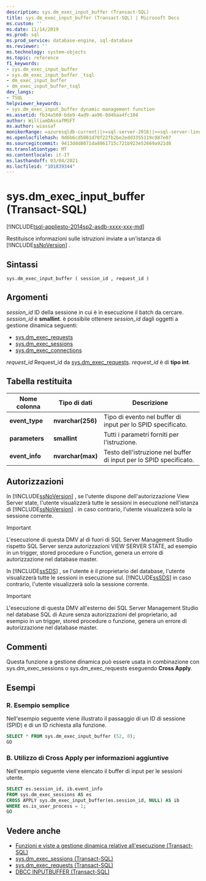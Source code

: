 ```yaml
---
description: sys.dm_exec_input_buffer (Transact-SQL)
title: sys.dm_exec_input_buffer (Transact-SQL) | Microsoft Docs
ms.custom: ''
ms.date: 11/14/2019
ms.prod: sql
ms.prod_service: database-engine, sql-database
ms.reviewer: ''
ms.technology: system-objects
ms.topic: reference
f1_keywords:
- sys.dm_exec_input_buffer
- sys.dm_exec_input_buffer _tsql
- dm_exec_input_buffer
- dm_exec_input_buffer_tsql
dev_langs:
- TSQL
helpviewer_keywords:
- sys.dm_exec_input_buffer dynamic management function
ms.assetid: fb34a560-bde9-4ad9-aa96-0d4baa4fc104
author: WilliamDAssafMSFT
ms.author: wiassaf
monikerRange: =azuresqldb-current||>=sql-server-2016||>=sql-server-linux-2017||=azuresqldb-mi-current
ms.openlocfilehash: 0d6b6cd5081d70f22fb2be2edd3355119c987e07
ms.sourcegitcommit: 9413ddd8071da8861715c721b923e52669a921d8
ms.translationtype: MT
ms.contentlocale: it-IT
ms.lasthandoff: 03/04/2021
ms.locfileid: "101839344"
---
```

# <a name="sysdm_exec_input_buffer-transact-sql"></a>sys.dm_exec_input_buffer (Transact-SQL)

[!INCLUDE[tsql-appliesto-2014sp2-asdb-xxxx-xxx-md](../../includes/tsql-appliesto-2014sp2-asdb-xxxx-xxx-md.md)]

Restituisce informazioni sulle istruzioni inviate a un'istanza di [!INCLUDE[ssNoVersion](../../includes/ssnoversion-md.md)] .

## <a name="syntax"></a>Sintassi

```
sys.dm_exec_input_buffer ( session_id , request_id )
```

## <a name="arguments"></a>Argomenti

*session_id* ID della sessione in cui è in esecuzione il batch da cercare. *session_id* è **smallint**. è possibile ottenere *session_id* dagli oggetti a gestione dinamica seguenti:

- [sys.dm_exec_requests](../../relational-databases/system-dynamic-management-views/sys-dm-exec-requests-transact-sql.md)
- [sys.dm_exec_sessions](../../relational-databases/system-dynamic-management-views/sys-dm-exec-sessions-transact-sql.md)
- [sys.dm_exec_connections](../../relational-databases/system-dynamic-management-views/sys-dm-exec-connections-transact-sql.md)

*request_id* Request_id da [sys.dm_exec_requests](../../relational-databases/system-dynamic-management-views/sys-dm-exec-requests-transact-sql.md). *request_id* è di **tipo int**.

## <a name="table-returned"></a>Tabella restituita

|Nome colonna|Tipo di dati|Descrizione|
|-----------------|---------------|-----------------|
|**event_type**|**nvarchar(256)**|Tipo di evento nel buffer di input per lo SPID specificato.|
|**parameters**|**smallint**|Tutti i parametri forniti per l'istruzione.|
|**event_info**|**nvarchar(max)**|Testo dell'istruzione nel buffer di input per lo SPID specificato.|

## <a name="permissions"></a>Autorizzazioni

In [!INCLUDE[ssNoVersion](../../includes/ssnoversion-md.md)] , se l'utente dispone dell'autorizzazione View Server state, l'utente visualizzerà tutte le sessioni in esecuzione nell'istanza di [!INCLUDE[ssNoVersion](../../includes/ssnoversion-md.md)] . in caso contrario, l'utente visualizzerà solo la sessione corrente.

> [!IMPORTANT]
> L'esecuzione di questa DMV al di fuori di SQL Server Management Studio rispetto SQL Server senza autorizzazioni VIEW SERVER STATE, ad esempio in un trigger, stored procedure o Function, genera un errore di autorizzazione nel database master.

In [!INCLUDE[ssSDS](../../includes/sssds-md.md)] , se l'utente è il proprietario del database, l'utente visualizzerà tutte le sessioni in esecuzione sul. [!INCLUDE[ssSDS](../../includes/sssds-md.md)] in caso contrario, l'utente visualizzerà solo la sessione corrente.

> [!IMPORTANT]
> L'esecuzione di questa DMV all'esterno dei SQL Server Management Studio nel database SQL di Azure senza autorizzazioni del proprietario, ad esempio in un trigger, stored procedure o funzione, genera un errore di autorizzazione nel database master.

## <a name="remarks"></a>Commenti

Questa funzione a gestione dinamica può essere usata in combinazione con sys.dm_exec_sessions o sys.dm_exec_requests eseguendo **Cross Apply**.

## <a name="examples"></a>Esempi

### <a name="a-simple-example"></a>R. Esempio semplice

Nell'esempio seguente viene illustrato il passaggio di un ID di sessione (SPID) e di un ID richiesta alla funzione.

```sql
SELECT * FROM sys.dm_exec_input_buffer (52, 0);
GO
```

### <a name="b-using-cross-apply-to-additional-information"></a>B. Utilizzo di Cross Apply per informazioni aggiuntive

Nell'esempio seguente viene elencato il buffer di input per le sessioni utente.

```sql
SELECT es.session_id, ib.event_info
FROM sys.dm_exec_sessions AS es
CROSS APPLY sys.dm_exec_input_buffer(es.session_id, NULL) AS ib
WHERE es.is_user_process = 1;
GO
```

## <a name="see-also"></a>Vedere anche

- [Funzioni e viste a gestione dinamica relative all'esecuzione &#40;Transact-SQL&#41;](../../relational-databases/system-dynamic-management-views/execution-related-dynamic-management-views-and-functions-transact-sql.md)
- [sys.dm_exec_sessions &#40;Transact-SQL&#41;](../../relational-databases/system-dynamic-management-views/sys-dm-exec-sessions-transact-sql.md)
- [sys.dm_exec_requests &#40;Transact-SQL&#41;](../../relational-databases/system-dynamic-management-views/sys-dm-exec-requests-transact-sql.md)
- [DBCC INPUTBUFFER &#40;Transact-SQL&#41;](../../t-sql/database-console-commands/dbcc-inputbuffer-transact-sql.md)
